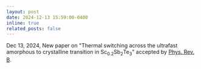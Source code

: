 ```yaml
---
layout: post
date: 2024-12-13 15:59:00-0400
inline: true
related_posts: false
---
```


Dec 13, 2024, New paper on "Thermal switching across the ultrafast amorphous to crystalline transition in Sc<sub>0.2</sub>Sb<sub>2</sub>Te<sub>3</sub>" accepted by [Phys. Rev. B](https://journals.aps.org/prb/accepted/c1071Yd1Gcb11081a60368c2776771e02bef03808).
